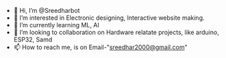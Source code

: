 - 👋 Hi, I’m @Sreedharbot
- 👀 I’m interested in Electronic designing, Interactive website making.
- 🌱 I’m currently learning ML, AI 
- 💞️ I’m looking to collaboration on Hardware relatate projects, like arduino, ESP32, Samd
- 📫 How to reach me, is on Email-"sreedhar2000@gmail.com"

<!---
Sreedharbot/Sreedharbot is a ✨ special ✨ repository because its `README.md` (this file) appears on your GitHub profile.
You can click the Preview link to take a look at your changes.
--->
